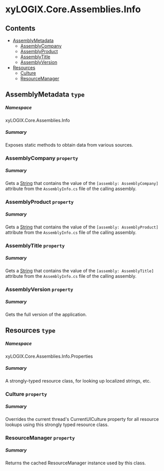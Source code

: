 <a name='assembly'></a>
# xyLOGIX.Core.Assemblies.Info

## Contents

- [AssemblyMetadata](#T-xyLOGIX-Core-Assemblies-Info-AssemblyMetadata 'xyLOGIX.Core.Assemblies.Info.AssemblyMetadata')
  - [AssemblyCompany](#P-xyLOGIX-Core-Assemblies-Info-AssemblyMetadata-AssemblyCompany 'xyLOGIX.Core.Assemblies.Info.AssemblyMetadata.AssemblyCompany')
  - [AssemblyProduct](#P-xyLOGIX-Core-Assemblies-Info-AssemblyMetadata-AssemblyProduct 'xyLOGIX.Core.Assemblies.Info.AssemblyMetadata.AssemblyProduct')
  - [AssemblyTitle](#P-xyLOGIX-Core-Assemblies-Info-AssemblyMetadata-AssemblyTitle 'xyLOGIX.Core.Assemblies.Info.AssemblyMetadata.AssemblyTitle')
  - [AssemblyVersion](#P-xyLOGIX-Core-Assemblies-Info-AssemblyMetadata-AssemblyVersion 'xyLOGIX.Core.Assemblies.Info.AssemblyMetadata.AssemblyVersion')
- [Resources](#T-xyLOGIX-Core-Assemblies-Info-Properties-Resources 'xyLOGIX.Core.Assemblies.Info.Properties.Resources')
  - [Culture](#P-xyLOGIX-Core-Assemblies-Info-Properties-Resources-Culture 'xyLOGIX.Core.Assemblies.Info.Properties.Resources.Culture')
  - [ResourceManager](#P-xyLOGIX-Core-Assemblies-Info-Properties-Resources-ResourceManager 'xyLOGIX.Core.Assemblies.Info.Properties.Resources.ResourceManager')

<a name='T-xyLOGIX-Core-Assemblies-Info-AssemblyMetadata'></a>
## AssemblyMetadata `type`

##### Namespace

xyLOGIX.Core.Assemblies.Info

##### Summary

Exposes static methods to obtain data from various sources.

<a name='P-xyLOGIX-Core-Assemblies-Info-AssemblyMetadata-AssemblyCompany'></a>
### AssemblyCompany `property`

##### Summary

Gets a [String](http://msdn.microsoft.com/query/dev14.query?appId=Dev14IDEF1&l=EN-US&k=k:System.String 'System.String') that contains the value of the
`[assembly: AssemblyCompany]` attribute from the `AssemblyInfo.cs`
file of the calling assembly.

<a name='P-xyLOGIX-Core-Assemblies-Info-AssemblyMetadata-AssemblyProduct'></a>
### AssemblyProduct `property`

##### Summary

Gets a [String](http://msdn.microsoft.com/query/dev14.query?appId=Dev14IDEF1&l=EN-US&k=k:System.String 'System.String') that contains the value of the
`[assembly: AssemblyProduct]` attribute from the `AssemblyInfo.cs`
file of the calling assembly.

<a name='P-xyLOGIX-Core-Assemblies-Info-AssemblyMetadata-AssemblyTitle'></a>
### AssemblyTitle `property`

##### Summary

Gets a [String](http://msdn.microsoft.com/query/dev14.query?appId=Dev14IDEF1&l=EN-US&k=k:System.String 'System.String') that contains the value of the
`[assembly: AssemblyTitle]` attribute from the `AssemblyInfo.cs` file
of the calling assembly.

<a name='P-xyLOGIX-Core-Assemblies-Info-AssemblyMetadata-AssemblyVersion'></a>
### AssemblyVersion `property`

##### Summary

Gets the full version of the application.

<a name='T-xyLOGIX-Core-Assemblies-Info-Properties-Resources'></a>
## Resources `type`

##### Namespace

xyLOGIX.Core.Assemblies.Info.Properties

##### Summary

A strongly-typed resource class, for looking up localized strings, etc.

<a name='P-xyLOGIX-Core-Assemblies-Info-Properties-Resources-Culture'></a>
### Culture `property`

##### Summary

Overrides the current thread's CurrentUICulture property for all
  resource lookups using this strongly typed resource class.

<a name='P-xyLOGIX-Core-Assemblies-Info-Properties-Resources-ResourceManager'></a>
### ResourceManager `property`

##### Summary

Returns the cached ResourceManager instance used by this class.
